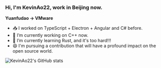 ### Hi, I'm KevinAo22, work in Beijing now.

**Yuanfudao -> VMware**

- 📥 I worked on TypeScript + Electron + Angular and C# before.
- 🔭 I’m currently working on C++ now.
- 🌱 I’m currently learning Rust, and it's too hard!!!
- 😄 I'm pursuing a contribution that will have a profound impact on the open source world.

![KevinAo22's GitHub stats](https://github-readme-stats.vercel.app/api?username=KevinAo22&show_icons=true&theme=blueberry)

<!--
**KevinAo22/KevinAo22** is a ✨ _special_ ✨ repository because its `README.md` (this file) appears on your GitHub profile.

Here are some ideas to get you started:

- 🔭 I’m currently working on ...
- 🌱 I’m currently learning ...
- 👯 I’m looking to collaborate on ...
- 🤔 I’m looking for help with ...
- 💬 Ask me about ...
- 📫 How to reach me: ...
- 😄 Pronouns: ...
- ⚡ Fun fact: ...
-->
